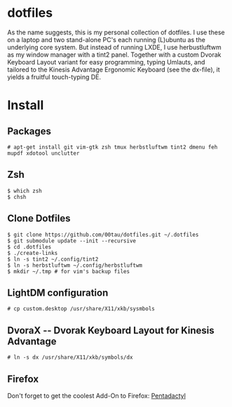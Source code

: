 dotfiles
========

As the name suggests, this is my personal collection of dotfiles.  I use these
on a laptop and two stand-alone PC's each running (L)ubuntu as the underlying
core system.  But instead of running LXDE, I use herbustluftwm as my window
manager with a tint2 panel.  Together with a custom Dvorak Keyboard Layout
variant for easy programming, typing Umlauts, and tailored to the Kinesis
Advantage Ergonomic Keyboard (see the dx-file), it yields a fruitful touch-typing
DE.

Install
=======

Packages
--------

```
# apt-get install git vim-gtk zsh tmux herbstluftwm tint2 dmenu feh mupdf xdotool unclutter

```

Zsh
---

```
$ which zsh
$ chsh
```

Clone Dotfiles
--------------

```
$ git clone https://github.com/00tau/dotfiles.git ~/.dotfiles
$ git submodule update --init --recursive
$ cd .dotfiles
$ ./create-links
$ ln -s tint2 ~/.config/tint2
$ ln -s herbstluftwm ~/.config/herbstluftwm
$ mkdir ~/.tmp # for vim's backup files
```

LightDM configuration
---------------------

```
# cp custom.desktop /usr/share/X11/xkb/sysmbols
```

DvoraX -- Dvorak Keyboard Layout for Kinesis Advantage
------------------------------------------------------

```
# ln -s dx /usr/share/X11/xkb/symbols/dx
```

Firefox
-------

Don't forget to get the coolest Add-On to Firefox: [Pentadactyl](http://5digits.org/pentadactyl/)
